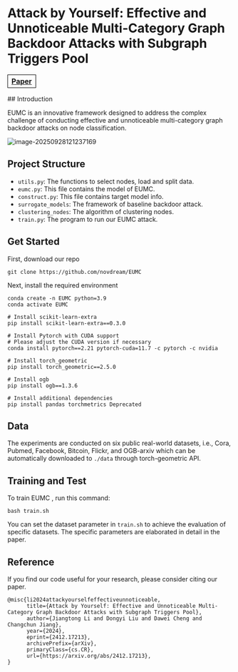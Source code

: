 # Attack by Yourself: Effective and Unnoticeable Multi-Category Graph Backdoor Attacks with Subgraph Triggers Pool


<table style="width:20%; border-collapse: collapse;">
  <tr>
    <th style="border: 1px solid black;text-align:center;"><a href="https://arxiv.org/abs/2412.17213">Paper</a></th>
  </tr>
</table>
## Introduction

EUMC is an innovative framework designed to address the complex challenge of conducting effective and unnoticeable multi-category graph backdoor attacks on node classification. 

![image-20250928121237169](C:\Users\ldy\AppData\Roaming\Typora\typora-user-images\image-20250928121237169.png)




## Project Structure

*  `utils.py`: The functions to select nodes, load and split data.
*  `eumc.py`: This file contains the model of EUMC.
*  `construct.py`: This file contains target model info.
*  `surrogate_models`: The framework of baseline backdoor attack.
*  `clustering_nodes`: The algorithm of clustering nodes.
*  `train.py`: The program to run our EUMC attack.

## Get Started
First, download our repo
```
git clone https://github.com/novdream/EUMC
```
Next, install the required environment
```setup
conda create -n EUMC python=3.9
conda activate EUMC

# Install scikit-learn-extra
pip install scikit-learn-extra==0.3.0

# Install Pytorch with CUDA support
# Please adjust the CUDA version if necessary
conda install pytorch==2.21 pytorch-cuda=11.7 -c pytorch -c nvidia

# Install torch_geometric
pip install torch_geometric==2.5.0

# Install ogb
pip install ogb==1.3.6

# Install additional dependencies
pip install pandas torchmetrics Deprecated
```
## Data
The experiments are conducted on six public real-world datasets, i.e., Cora, Pubmed, Facebook, Bitcoin, Flickr, and OGB-arxiv which can be automatically downloaded to `./data` through torch-geometric API.

## Training and Test

To train EUMC , run this command:

```train
bash train.sh
```

You can set the dataset parameter in  `train.sh` to achieve the evaluation of specific datasets. The specific parameters are elaborated in detail in the paper.


## Reference
If you find our code useful for your research, please consider citing our paper.
```
@misc{li2024attackyourselfeffectiveunnoticeable,
      title={Attack by Yourself: Effective and Unnoticeable Multi-Category Graph Backdoor Attacks with Subgraph Triggers Pool}, 
      author={Jiangtong Li and Dongyi Liu and Dawei Cheng and Changchun Jiang},
      year={2024},
      eprint={2412.17213},
      archivePrefix={arXiv},
      primaryClass={cs.CR},
      url={https://arxiv.org/abs/2412.17213}, 
}
```